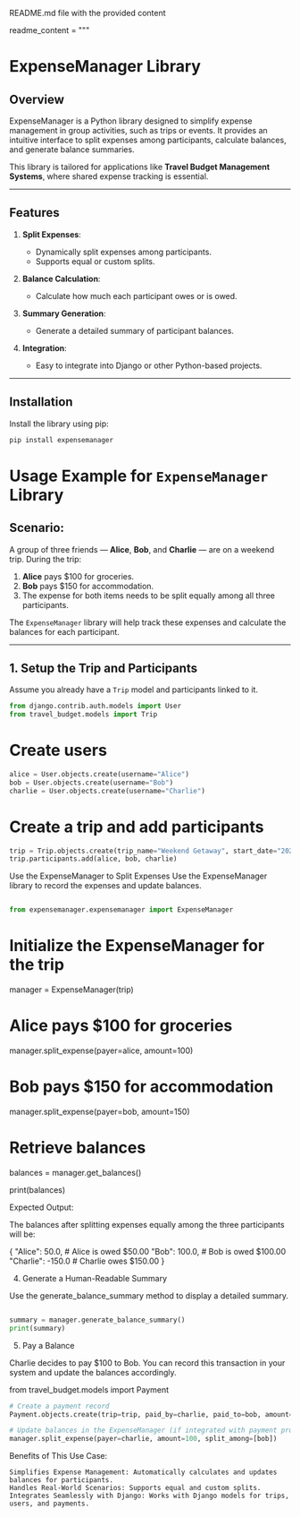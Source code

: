 README.md file with the provided content

readme_content = """
# ExpenseManager Library

## Overview
ExpenseManager is a Python library designed to simplify expense management in group activities, such as trips or events. 
It provides an intuitive interface to split expenses among participants, calculate balances, and generate balance summaries.

This library is tailored for applications like **Travel Budget Management Systems**, where shared expense tracking is essential.

---

## Features
1. **Split Expenses**:
   - Dynamically split expenses among participants.
   - Supports equal or custom splits.

2. **Balance Calculation**:
   - Calculate how much each participant owes or is owed.

3. **Summary Generation**:
   - Generate a detailed summary of participant balances.

4. **Integration**:
   - Easy to integrate into Django or other Python-based projects.

---

## Installation
Install the library using pip:

```bash
pip install expensemanager
```

# Usage Example for `ExpenseManager` Library

## Scenario:
A group of three friends — **Alice**, **Bob**, and **Charlie** — are on a weekend trip. During the trip:
1. **Alice** pays $100 for groceries.
2. **Bob** pays $150 for accommodation.
3. The expense for both items needs to be split equally among all three participants.

The `ExpenseManager` library will help track these expenses and calculate the balances for each participant.

---

## 1. Setup the Trip and Participants

Assume you already have a `Trip` model and participants linked to it.

```python
from django.contrib.auth.models import User
from travel_budget.models import Trip

```
# Create users
``` python
alice = User.objects.create(username="Alice")
bob = User.objects.create(username="Bob")
charlie = User.objects.create(username="Charlie")
```
# Create a trip and add participants
``` python
trip = Trip.objects.create(trip_name="Weekend Getaway", start_date="2024-12-01", end_date="2024-12-03", user=alice)
trip.participants.add(alice, bob, charlie)

```

Use the ExpenseManager to Split Expenses
Use the ExpenseManager library to record the expenses and update balances.

```python

from expensemanager.expensemanager import ExpenseManager

```

# Initialize the ExpenseManager for the trip
manager = ExpenseManager(trip)

# Alice pays $100 for groceries
manager.split_expense(payer=alice, amount=100)

# Bob pays $150 for accommodation
manager.split_expense(payer=bob, amount=150)

# Retrieve balances
balances = manager.get_balances()

print(balances)


Expected Output:

The balances after splitting expenses equally among the three participants will be:


{
    "Alice": 50.0,    # Alice is owed $50.00
    "Bob": 100.0,     # Bob is owed $100.00
    "Charlie": -150.0 # Charlie owes $150.00
}


4. Generate a Human-Readable Summary

Use the generate_balance_summary method to display a detailed summary.

``` python 

summary = manager.generate_balance_summary()
print(summary)

```


5. Pay a Balance

Charlie decides to pay $100 to Bob. You can record this transaction in your system and update the balances accordingly.

from travel_budget.models import Payment

``` python
# Create a payment record
Payment.objects.create(trip=trip, paid_by=charlie, paid_to=bob, amount=100)

# Update balances in the ExpenseManager (if integrated with payment processing)
manager.split_expense(payer=charlie, amount=100, split_among=[bob])

```

Benefits of This Use Case:

    Simplifies Expense Management: Automatically calculates and updates balances for participants.
    Handles Real-World Scenarios: Supports equal and custom splits.
    Integrates Seamlessly with Django: Works with Django models for trips, users, and payments.




